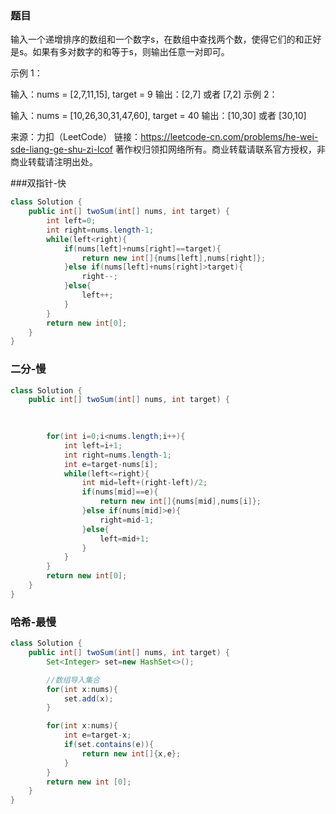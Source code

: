 ### 题目

输入一个递增排序的数组和一个数字s，在数组中查找两个数，使得它们的和正好是s。如果有多对数字的和等于s，则输出任意一对即可。

 

示例 1：

输入：nums = [2,7,11,15], target = 9
输出：[2,7] 或者 [7,2]
示例 2：

输入：nums = [10,26,30,31,47,60], target = 40
输出：[10,30] 或者 [30,10]

来源：力扣（LeetCode）
链接：https://leetcode-cn.com/problems/he-wei-sde-liang-ge-shu-zi-lcof
著作权归领扣网络所有。商业转载请联系官方授权，非商业转载请注明出处。

###双指针-快

```java
class Solution {
    public int[] twoSum(int[] nums, int target) {
        int left=0;
        int right=nums.length-1;
        while(left<right){
            if(nums[left]+nums[right]==target){
                return new int[]{nums[left],nums[right]};
            }else if(nums[left]+nums[right]>target){
                right--;
            }else{
                left++;
            }
        }
        return new int[0];
    }
}
```

### 二分-慢

```java
class Solution {
    public int[] twoSum(int[] nums, int target) {
        
       

        for(int i=0;i<nums.length;i++){
            int left=i+1; 
            int right=nums.length-1;
            int e=target-nums[i];
            while(left<=right){
                int mid=left+(right-left)/2;
                if(nums[mid]==e){
                    return new int[]{nums[mid],nums[i]};
                }else if(nums[mid]>e){
                    right=mid-1;
                }else{
                    left=mid+1;
                }
            }
        }
        return new int[0];
    }
}
```

### 哈希-最慢

```java
class Solution {
    public int[] twoSum(int[] nums, int target) {
        Set<Integer> set=new HashSet<>();

        //数组导入集合
        for(int x:nums){
            set.add(x);
        }

        for(int x:nums){
            int e=target-x;
            if(set.contains(e)){
                return new int[]{x,e};
            }
        }
        return new int [0];
    }
}
```

